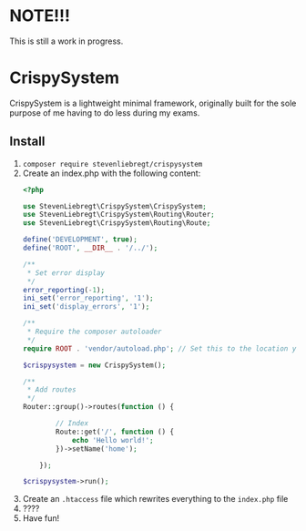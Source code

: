 # NOTE!!!
This is still a work in progress.

# CrispySystem
CrispySystem is a lightweight minimal framework, originally built for the sole purpose of me having to do less during my exams.

## Install
1. `composer require stevenliebregt/crispysystem`
2. Create an index.php with the following content:
   ```php
   <?php
   
   use StevenLiebregt\CrispySystem\CrispySystem;
   use StevenLiebregt\CrispySystem\Routing\Router;
   use StevenLiebregt\CrispySystem\Routing\Route;

   define('DEVELOPMENT', true);   
   define('ROOT', __DIR__ . '/../');
   
   /**
    * Set error display
    */
   error_reporting(-1);
   ini_set('error_reporting', '1');
   ini_set('display_errors', '1');

   /**
    * Require the composer autoloader
    */
   require ROOT . 'vendor/autoload.php'; // Set this to the location your composer autoload is in
   
   $crispysystem = new CrispySystem();
   
   /**
    * Add routes
    */
   Router::group()->routes(function () {
   
           // Index
           Route::get('/', function () {
               echo 'Hello world!';
           })->setName('home');
   
       });
   
   $crispysystem->run();
   ```
3. Create an `.htaccess` file which rewrites everything to the `index.php` file
4. ????
5. Have fun!
